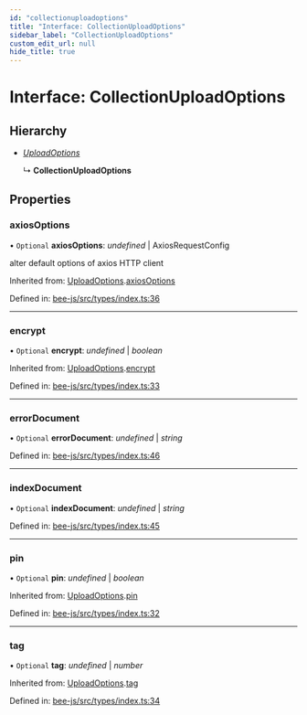 ```yaml
---
id: "collectionuploadoptions"
title: "Interface: CollectionUploadOptions"
sidebar_label: "CollectionUploadOptions"
custom_edit_url: null
hide_title: true
---
```


# Interface: CollectionUploadOptions

## Hierarchy

* [*UploadOptions*](uploadoptions.md)

  ↳ **CollectionUploadOptions**

## Properties

### axiosOptions

• `Optional` **axiosOptions**: *undefined* \| AxiosRequestConfig

alter default options of axios HTTP client

Inherited from: [UploadOptions](uploadoptions.md).[axiosOptions](uploadoptions.md#axiosoptions)

Defined in: [bee-js/src/types/index.ts:36](https://github.com/ethersphere/bee-js/blob/ce4d3fa/src/types/index.ts#L36)

___

### encrypt

• `Optional` **encrypt**: *undefined* \| *boolean*

Inherited from: [UploadOptions](uploadoptions.md).[encrypt](uploadoptions.md#encrypt)

Defined in: [bee-js/src/types/index.ts:33](https://github.com/ethersphere/bee-js/blob/ce4d3fa/src/types/index.ts#L33)

___

### errorDocument

• `Optional` **errorDocument**: *undefined* \| *string*

Defined in: [bee-js/src/types/index.ts:46](https://github.com/ethersphere/bee-js/blob/ce4d3fa/src/types/index.ts#L46)

___

### indexDocument

• `Optional` **indexDocument**: *undefined* \| *string*

Defined in: [bee-js/src/types/index.ts:45](https://github.com/ethersphere/bee-js/blob/ce4d3fa/src/types/index.ts#L45)

___

### pin

• `Optional` **pin**: *undefined* \| *boolean*

Inherited from: [UploadOptions](uploadoptions.md).[pin](uploadoptions.md#pin)

Defined in: [bee-js/src/types/index.ts:32](https://github.com/ethersphere/bee-js/blob/ce4d3fa/src/types/index.ts#L32)

___

### tag

• `Optional` **tag**: *undefined* \| *number*

Inherited from: [UploadOptions](uploadoptions.md).[tag](uploadoptions.md#tag)

Defined in: [bee-js/src/types/index.ts:34](https://github.com/ethersphere/bee-js/blob/ce4d3fa/src/types/index.ts#L34)
